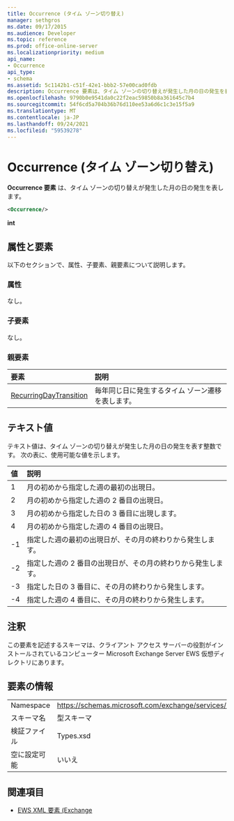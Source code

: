 ```yaml
---
title: Occurrence (タイム ゾーン切り替え)
manager: sethgros
ms.date: 09/17/2015
ms.audience: Developer
ms.topic: reference
ms.prod: office-online-server
ms.localizationpriority: medium
api_name:
- Occurrence
api_type:
- schema
ms.assetid: 5c1142b1-c51f-42e1-bbb2-57e00cad0fdb
description: Occurrence 要素は、タイム ゾーンの切り替えが発生した月の日の発生を表します。
ms.openlocfilehash: 9790b0e9541da0c22f2eac59850b8a361645c7b4
ms.sourcegitcommit: 54f6cd5a704b36b76d110ee53a6d6c1c3e15f5a9
ms.translationtype: MT
ms.contentlocale: ja-JP
ms.lasthandoff: 09/24/2021
ms.locfileid: "59539278"
---
```

# <a name="occurrence-time-zone-transition"></a>Occurrence (タイム ゾーン切り替え)

**Occurrence 要素** は、タイム ゾーンの切り替えが発生した月の日の発生を表します。 
  
```xml
<Occurrence/>
```

**int**

## <a name="attributes-and-elements"></a>属性と要素

以下のセクションで、属性、子要素、親要素について説明します。
  
### <a name="attributes"></a>属性

なし。
  
### <a name="child-elements"></a>子要素

なし。
  
### <a name="parent-elements"></a>親要素

|**要素**|**説明**|
|:-----|:-----|
|[RecurringDayTransition](recurringdaytransition.md) <br/> |毎年同じ日に発生するタイム ゾーン遷移を表します。  <br/> |
   
## <a name="text-value"></a>テキスト値

テキスト値は、タイム ゾーンの切り替えが発生した月の日の発生を表す整数です。 次の表に、使用可能な値を示します。
  
|**値**|**説明**|
|:-----|:-----|
|1  <br/> |月の初めから指定した週の最初の出現日。  <br/> |
|2  <br/> |月の初めから指定した週の 2 番目の出現日。  <br/> |
|3  <br/> |月の初めから指定した日の 3 番目に出現します。  <br/> |
|4   <br/> |月の初めから指定した週の 4 番目の出現日。  <br/> |
|-1  <br/> |指定した週の最初の出現日が、その月の終わりから発生します。  <br/> |
|-2  <br/> |指定した週の 2 番目の出現日が、その月の終わりから発生します。  <br/> |
|-3  <br/> |指定した日の 3 番目に、その月の終わりから発生します。  <br/> |
|-4  <br/> |指定した週の 4 番目に、その月の終わりから発生します。  <br/> |
   
## <a name="remarks"></a>注釈

この要素を記述するスキーマは、クライアント アクセス サーバーの役割がインストールされているコンピューター Microsoft Exchange Server EWS 仮想ディレクトリにあります。
  
## <a name="element-information"></a>要素の情報

|||
|:-----|:-----|
|Namespace  <br/> |https://schemas.microsoft.com/exchange/services/2006/types  <br/> |
|スキーマ名  <br/> |型スキーマ  <br/> |
|検証ファイル  <br/> |Types.xsd  <br/> |
|空に設定可能  <br/> |いいえ  <br/> |
   
## <a name="see-also"></a>関連項目

- [EWS XML 要素 (Exchange](ews-xml-elements-in-exchange.md)

